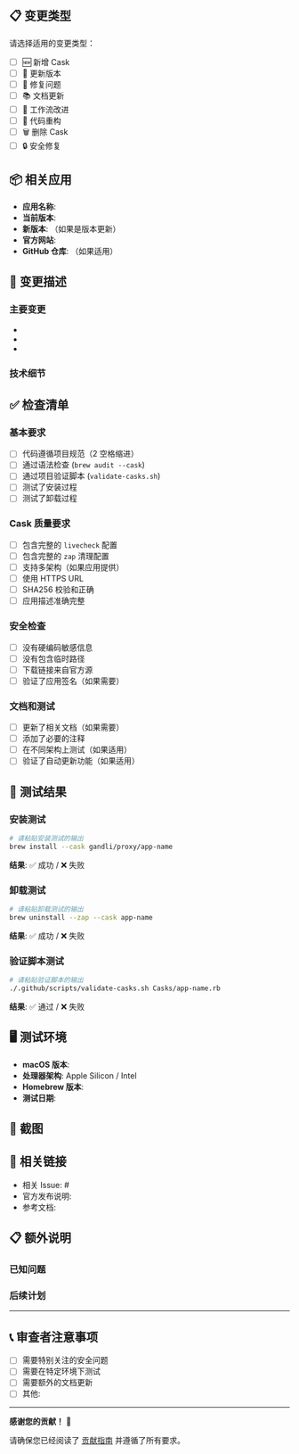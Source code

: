## 📋 变更类型

请选择适用的变更类型：

- [ ] 🆕 新增 Cask
- [ ] 🔄 更新版本
- [ ] 🐛 修复问题
- [ ] 📚 文档更新
- [ ] 🔧 工作流改进
- [ ] 🎨 代码重构
- [ ] 🗑️ 删除 Cask
- [ ] 🔒 安全修复

## 📦 相关应用

<!-- 如果涉及特定应用，请填写以下信息 -->

- **应用名称**:
- **当前版本**:
- **新版本**: （如果是版本更新）
- **官方网站**:
- **GitHub 仓库**: （如果适用）

## 📝 变更描述

<!-- 详细描述您的变更内容 -->

### 主要变更

-
-
-

### 技术细节

<!-- 如果有技术实现细节，请在此说明 -->

## ✅ 检查清单

### 基本要求

- [ ] 代码遵循项目规范（2 空格缩进）
- [ ] 通过语法检查 (`brew audit --cask`)
- [ ] 通过项目验证脚本 (`validate-casks.sh`)
- [ ] 测试了安装过程
- [ ] 测试了卸载过程

### Cask 质量要求

- [ ] 包含完整的 `livecheck` 配置
- [ ] 包含完整的 `zap` 清理配置
- [ ] 支持多架构（如果应用提供）
- [ ] 使用 HTTPS URL
- [ ] SHA256 校验和正确
- [ ] 应用描述准确完整

### 安全检查

- [ ] 没有硬编码敏感信息
- [ ] 没有包含临时路径
- [ ] 下载链接来自官方源
- [ ] 验证了应用签名（如果需要）

### 文档和测试

- [ ] 更新了相关文档（如果需要）
- [ ] 添加了必要的注释
- [ ] 在不同架构上测试（如果适用）
- [ ] 验证了自动更新功能（如果适用）

## 🧪 测试结果

### 安装测试

```bash
# 请粘贴安装测试的输出
brew install --cask gandli/proxy/app-name
```

**结果**: ✅ 成功 / ❌ 失败

### 卸载测试

```bash
# 请粘贴卸载测试的输出
brew uninstall --zap --cask app-name
```

**结果**: ✅ 成功 / ❌ 失败

### 验证脚本测试

```bash
# 请粘贴验证脚本的输出
./.github/scripts/validate-casks.sh Casks/app-name.rb
```

**结果**: ✅ 通过 / ❌ 失败

## 🖥️ 测试环境

- **macOS 版本**:
- **处理器架构**: Apple Silicon / Intel
- **Homebrew 版本**:
- **测试日期**:

## 📸 截图

<!-- 如果适用，请添加截图展示应用界面或安装过程 -->

## 🔗 相关链接

<!-- 添加相关的 Issue、文档或参考链接 -->

- 相关 Issue: #
- 官方发布说明:
- 参考文档:

## 📋 额外说明

<!-- 任何其他需要说明的信息 -->

### 已知问题

<!-- 如果有已知问题，请在此列出 -->

### 后续计划

<!-- 如果有后续改进计划，请在此说明 -->

---

## 📞 审查者注意事项

<!-- 为审查者提供的特殊说明 -->

- [ ] 需要特别关注的安全问题
- [ ] 需要在特定环境下测试
- [ ] 需要额外的文档更新
- [ ] 其他:

---

**感谢您的贡献！** 🙏

请确保您已经阅读了 [贡献指南](.github/CONTRIBUTING.md) 并遵循了所有要求。
